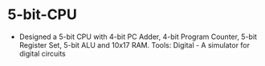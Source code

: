 # 5-bit-CPU

-	Designed a 5-bit CPU with 4-bit PC Adder, 4-bit Program Counter, 5-bit Register Set, 5-bit ALU and 10x17 RAM.
Tools: Digital - A simulator for digital circuits
